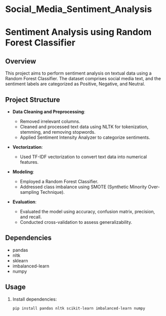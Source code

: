 # Social_Media_Sentiment_Analysis

# Sentiment Analysis using Random Forest Classifier

## Overview

This project aims to perform sentiment analysis on textual data using a Random Forest Classifier. The dataset comprises social media text, and the sentiment labels are categorized as Positive, Negative, and Neutral.

## Project Structure

- **Data Cleaning and Preprocessing**: 
  - Removed irrelevant columns.
  - Cleaned and processed text data using NLTK for tokenization, stemming, and removing stopwords.
  - Applied Sentiment Intensity Analyzer to categorize sentiments.

- **Vectorization**:
  - Used TF-IDF vectorization to convert text data into numerical features.

- **Modeling**:
  - Employed a Random Forest Classifier.
  - Addressed class imbalance using SMOTE (Synthetic Minority Over-sampling Technique).

- **Evaluation**:
  - Evaluated the model using accuracy, confusion matrix, precision, and recall.
  - Conducted cross-validation to assess generalizability.

## Dependencies

- pandas
- nltk
- sklearn
- imbalanced-learn
- numpy

## Usage

1. Install dependencies:
   ```bash
   pip install pandas nltk scikit-learn imbalanced-learn numpy

